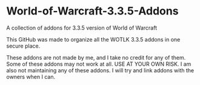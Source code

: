 # World-of-Warcraft-3.3.5-Addons
A collection of addons for 3.3.5 version of World of Warcraft

This GitHub was made to organize all the WOTLK 3.3.5 addons in one secure place. 

These addons are not made by me, and I take no credit for any of them.
Some of these addons may not work at all. USE AT YOUR OWN RISK. 
I am also not maintaining any of these addons. 
I will try and link addons with the owners when I can. 

